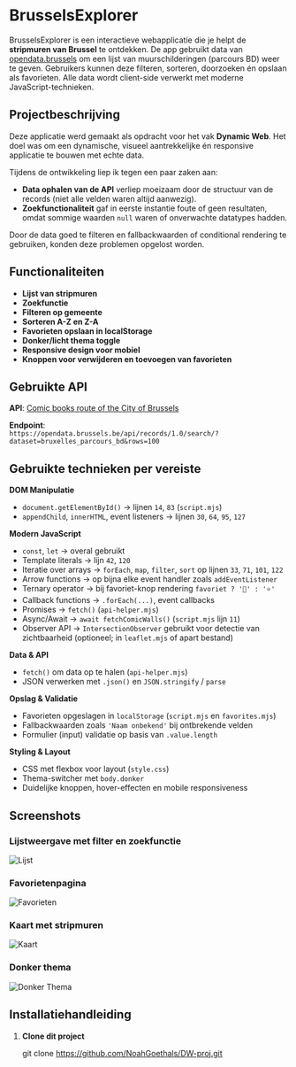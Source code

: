 # BrusselsExplorer

BrusselsExplorer is een interactieve webapplicatie die je helpt de **stripmuren van Brussel** te ontdekken. De app gebruikt data van [opendata.brussels](https://opendata.brussels.be) om een lijst van muurschilderingen (parcours BD) weer te geven. Gebruikers kunnen deze filteren, sorteren, doorzoeken én opslaan als favorieten. Alle data wordt client-side verwerkt met moderne JavaScript-technieken.

## Projectbeschrijving

Deze applicatie werd gemaakt als opdracht voor het vak **Dynamic Web**. Het doel was om een dynamische, visueel aantrekkelijke én responsive applicatie te bouwen met echte data.

Tijdens de ontwikkeling liep ik tegen een paar zaken aan:

- **Data ophalen van de API** verliep moeizaam door de structuur van de records (niet alle velden waren altijd aanwezig).
- **Zoekfunctionaliteit** gaf in eerste instantie foute of geen resultaten, omdat sommige waarden `null` waren of onverwachte datatypes hadden.

Door de data goed te filteren en fallbackwaarden of conditional rendering te gebruiken, konden deze problemen opgelost worden.

## Functionaliteiten

- **Lijst van stripmuren**
- **Zoekfunctie**
- **Filteren op gemeente**
- **Sorteren A-Z en Z-A**
- **Favorieten opslaan in localStorage**
- **Donker/licht thema toggle**
- **Responsive design voor mobiel**
- **Knoppen voor verwijderen en toevoegen van favorieten**

## Gebruikte API

**API**: [Comic books route of the City of Brussels](https://opendata.brussels.be/explore/dataset/bruxelles_parcours_bd/information/)

**Endpoint**:  
`https://opendata.brussels.be/api/records/1.0/search/?dataset=bruxelles_parcours_bd&rows=100`

## Gebruikte technieken per vereiste

**DOM Manipulatie**

- `document.getElementById()` → lijnen `14`, `83` (`script.mjs`)
- `appendChild`, `innerHTML`, event listeners → lijnen `30`, `64`, `95`, `127`

**Modern JavaScript**

- `const`, `let` → overal gebruikt
- Template literals → lijn `42`, `120`
- Iteratie over arrays → `forEach`, `map`, `filter`, `sort` op lijnen `33`, `71`, `101`, `122`
- Arrow functions → op bijna elke event handler zoals `addEventListener`
- Ternary operator → bij favoriet-knop rendering `favoriet ? '💛' : '⭐'`
- Callback functions → `.forEach(...)`, event callbacks
- Promises → `fetch()` (`api-helper.mjs`)
- Async/Await → `await fetchComicWalls()` (`script.mjs` lijn `11`)
- Observer API → `IntersectionObserver` gebruikt voor detectie van zichtbaarheid (optioneel; in `leaflet.mjs` of apart bestand)

**Data & API**

- `fetch()` om data op te halen (`api-helper.mjs`)
- JSON verwerken met `.json()` en `JSON.stringify` / `parse`

**Opslag & Validatie**

- Favorieten opgeslagen in `localStorage` (`script.mjs` en `favorites.mjs`)
- Fallbackwaarden zoals `'Naam onbekend'` bij ontbrekende velden
- Formulier (input) validatie op basis van `.value.length`

**Styling & Layout**

- CSS met flexbox voor layout (`style.css`)
- Thema-switcher met `body.donker`
- Duidelijke knoppen, hover-effecten en mobile responsiveness

## Screenshots

### Lijstweergave met filter en zoekfunctie

![Lijst](./img/lijst.png)

### Favorietenpagina

![Favorieten](./img/favorieten.png)

### Kaart met stripmuren

![Kaart](./img/kaart.png)

### Donker thema

![Donker Thema](./img/donker.png)

## Installatiehandleiding

1. **Clone dit project**

   git clone https://github.com/NoahGoethals/DW-proj.git
